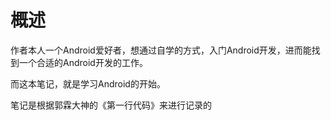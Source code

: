 # 概述

作者本人一个Android爱好者，想通过自学的方式，入门Android开发，进而能找到一个合适的Android开发的工作。

而这本笔记，就是学习Android的开始。

笔记是根据郭霖大神的《第一行代码》来进行记录的
